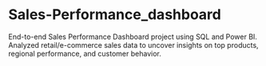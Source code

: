# Sales-Performance_dashboard
End-to-end Sales Performance Dashboard project using SQL and Power BI. Analyzed retail/e-commerce sales data to uncover insights on top products, regional performance, and customer behavior.

